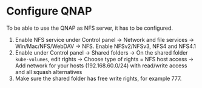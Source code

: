 # Configure QNAP

To be able to use the QNAP as NFS server, it has to be configured.

1. Enable NFS service under Control panel -> 
   Network and file services -> 
   Win/Mac/NFS/WebDAV -> 
   NFS.
   Enable NFSv2/NFSv3, NFS4 and NFS4.1
2. Enable under Control panel -> 
   Shared folders -> 
   On the shared folder `kube-volumes`, edit rights ->
   Choose type of rights = NFS host access -> 
   Add network for your hosts (192.168.60.0/24) with read/write access and all squash alternatives
3. Make sure the shared folder has free write rights, for example 777.
